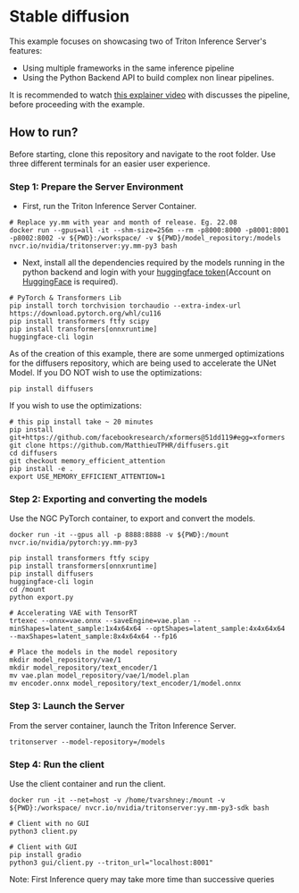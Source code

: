 # Stable diffusion

This example focuses on showcasing two of Triton Inference Server's features:
* Using multiple frameworks in the same inference pipeline
* Using the Python Backend API to build complex non linear pipelines.

It is recommended to watch [this explainer video](https://youtu.be/JgP2WgNIq_w) with discusses the pipeline, before proceeding with the example. 

## How to run?

Before starting, clone this repository and navigate to the root folder. Use three different terminals for an easier user experience.

### Step 1: Prepare the Server Environment
* First, run the Triton Inference Server Container.
```
# Replace yy.mm with year and month of release. Eg. 22.08
docker run --gpus=all -it --shm-size=256m --rm -p8000:8000 -p8001:8001 -p8002:8002 -v ${PWD}:/workspace/ -v ${PWD}/model_repository:/models nvcr.io/nvidia/tritonserver:yy.mm-py3 bash
```
* Next, install all the dependencies required by the models running in the python backend and login with your [huggingface token](https://huggingface.co/settings/tokens)(Account on [HuggingFace](https://huggingface.co/) is required).

```
# PyTorch & Transformers Lib
pip install torch torchvision torchaudio --extra-index-url https://download.pytorch.org/whl/cu116
pip install transformers ftfy scipy
pip install transformers[onnxruntime]
huggingface-cli login
```

As of the creation of this example, there are some unmerged optimizations for the diffusers repository, which are being used to accelerate the UNet Model. If you DO NOT wish to use the optimizations:
```
pip install diffusers
```
If you wish to use the optimizations:
```
# this pip install take ~ 20 minutes
pip install git+https://github.com/facebookresearch/xformers@51dd119#egg=xformers
git clone https://github.com/MatthieuTPHR/diffusers.git
cd diffusers
git checkout memory_efficient_attention
pip install -e .
export USE_MEMORY_EFFICIENT_ATTENTION=1
```

### Step 2: Exporting and converting the models
Use the NGC PyTorch container, to export and convert the models.

```
docker run -it --gpus all -p 8888:8888 -v ${PWD}:/mount nvcr.io/nvidia/pytorch:yy.mm-py3

pip install transformers ftfy scipy
pip install transformers[onnxruntime]
pip install diffusers
huggingface-cli login
cd /mount
python export.py

# Accelerating VAE with TensorRT
trtexec --onnx=vae.onnx --saveEngine=vae.plan --minShapes=latent_sample:1x4x64x64 --optShapes=latent_sample:4x4x64x64 --maxShapes=latent_sample:8x4x64x64 --fp16

# Place the models in the model repository
mkdir model_repository/vae/1
mkdir model_repository/text_encoder/1
mv vae.plan model_repository/vae/1/model.plan
mv encoder.onnx model_repository/text_encoder/1/model.onnx
```

### Step 3: Launch the Server
From the server container, launch the Triton Inference Server.
```
tritonserver --model-repository=/models
```

### Step 4: Run the client
Use the client container and run the client.
```
docker run -it --net=host -v /home/tvarshney:/mount -v ${PWD}:/workspace/ nvcr.io/nvidia/tritonserver:yy.mm-py3-sdk bash

# Client with no GUI
python3 client.py

# Client with GUI
pip install gradio
python3 gui/client.py --triton_url="localhost:8001"
```
Note: First Inference query may take more time than successive queries
